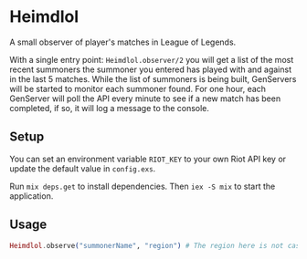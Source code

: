 # Heimdlol

A small observer of player's matches in League of Legends.

With a single entry point: `Heimdlol.observer/2` you will get a list of the most
recent summoners the summoner you entered has played with and against in the last 5 matches. While the list of summoners
is being built, GenServers will be started to monitor each summoner found. For one hour, each GenServer will poll the API
every minute to see if a new match has been completed, if so, it will log a message to the console.

## Setup
You can set an environment variable `RIOT_KEY` to your own Riot API key or update the default value in `config.exs`.

Run `mix deps.get` to install dependencies. Then `iex -S mix` to start the application.

## Usage
```elixir
Heimdlol.observe("summonerName", "region") # The region here is not case sensitive, so NA1 and na1 are both valid.
```

